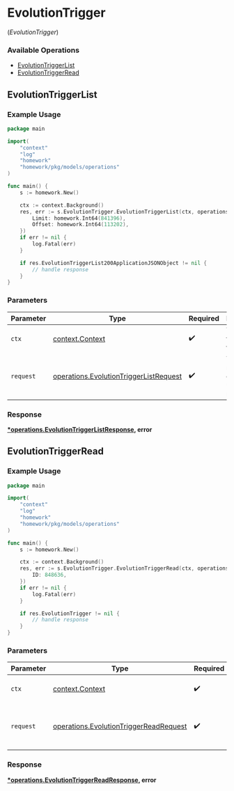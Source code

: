 # EvolutionTrigger
(*EvolutionTrigger*)

### Available Operations

* [EvolutionTriggerList](#evolutiontriggerlist)
* [EvolutionTriggerRead](#evolutiontriggerread)

## EvolutionTriggerList

### Example Usage

```go
package main

import(
	"context"
	"log"
	"homework"
	"homework/pkg/models/operations"
)

func main() {
    s := homework.New()

    ctx := context.Background()
    res, err := s.EvolutionTrigger.EvolutionTriggerList(ctx, operations.EvolutionTriggerListRequest{
        Limit: homework.Int64(841396),
        Offset: homework.Int64(113202),
    })
    if err != nil {
        log.Fatal(err)
    }

    if res.EvolutionTriggerList200ApplicationJSONObject != nil {
        // handle response
    }
}
```

### Parameters

| Parameter                                                                                        | Type                                                                                             | Required                                                                                         | Description                                                                                      |
| ------------------------------------------------------------------------------------------------ | ------------------------------------------------------------------------------------------------ | ------------------------------------------------------------------------------------------------ | ------------------------------------------------------------------------------------------------ |
| `ctx`                                                                                            | [context.Context](https://pkg.go.dev/context#Context)                                            | :heavy_check_mark:                                                                               | The context to use for the request.                                                              |
| `request`                                                                                        | [operations.EvolutionTriggerListRequest](../../models/operations/evolutiontriggerlistrequest.md) | :heavy_check_mark:                                                                               | The request object to use for the request.                                                       |


### Response

**[*operations.EvolutionTriggerListResponse](../../models/operations/evolutiontriggerlistresponse.md), error**


## EvolutionTriggerRead

### Example Usage

```go
package main

import(
	"context"
	"log"
	"homework"
	"homework/pkg/models/operations"
)

func main() {
    s := homework.New()

    ctx := context.Background()
    res, err := s.EvolutionTrigger.EvolutionTriggerRead(ctx, operations.EvolutionTriggerReadRequest{
        ID: 848636,
    })
    if err != nil {
        log.Fatal(err)
    }

    if res.EvolutionTrigger != nil {
        // handle response
    }
}
```

### Parameters

| Parameter                                                                                        | Type                                                                                             | Required                                                                                         | Description                                                                                      |
| ------------------------------------------------------------------------------------------------ | ------------------------------------------------------------------------------------------------ | ------------------------------------------------------------------------------------------------ | ------------------------------------------------------------------------------------------------ |
| `ctx`                                                                                            | [context.Context](https://pkg.go.dev/context#Context)                                            | :heavy_check_mark:                                                                               | The context to use for the request.                                                              |
| `request`                                                                                        | [operations.EvolutionTriggerReadRequest](../../models/operations/evolutiontriggerreadrequest.md) | :heavy_check_mark:                                                                               | The request object to use for the request.                                                       |


### Response

**[*operations.EvolutionTriggerReadResponse](../../models/operations/evolutiontriggerreadresponse.md), error**

